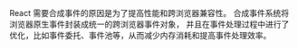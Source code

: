 
React 需要合成事件的原因是为了提高性能和跨浏览器兼容性。
合成事件系统将浏览器原生事件封装成统一的跨浏览器事件对象，
并且在事件处理过程中进行了优化，比如事件委托、事件池等，从而减少内存消耗和提高事件处理效率。
